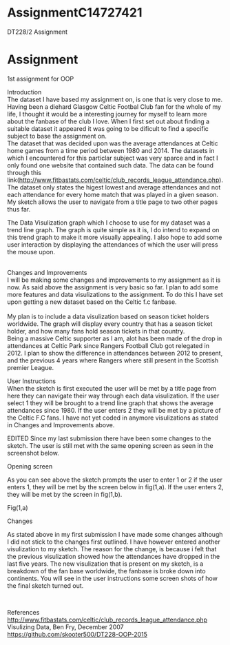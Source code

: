 # AssignmentC14727421
DT228/2 Assignment

# Assignment
1st assignment for OOP

Introduction
<br />
The dataset I have based my assignment on, is one that is very close to me.  Having been a diehard Glasgow Celtic Footbal Club fan for the whole of my life, I thought it would be a interesting journey for myself to learn more about the fanbase of the club I love.  When I first set out about finding a suitable dataset it appeared it was going to be dificult to find a specific subject to base the assignment on. </br>
The dataset that was decided upon was the average attendances at Celtic home games from a time period between 1980 and 2014.  The datasets in which I encountered for this particlar subject was very sparce and in fact I only found one website that contained such data.  The data can be found through this link(http://www.fitbastats.com/celtic/club_records_league_attendance.php).  The dataset only states the higest lowest and average attendances and not each attendance for every home match that was played in a given season.  My sketch allows the user to navigate from a title page to two other pages thus far.
</br>

 

The Data Visulization graph which I choose to use for my dataset was a trend line graph. The graph is quite simple as it is, I do intend to expand on this trend graph to make it more visually appealing.  I also hope to add some user interaction by displaying the attendances of which the user will press the mouse upon. 
</br> </br>

Changes and Improvements
</br>
I will be making some changes and improvements to my assignment as it is now.  As said above the assignment is very basic so far.  I plan to add some more features and data visulizations to the assignment. To do this I have set upon getting a new dataset based on the Celtic f.c fanbase.  
</br>
My plan is to include a data visulization based on season ticket holders worldwide.  The graph will display every country that has a season ticket holder, and how many fans hold season tickets in that country.  </br>
Being a massive Celtic supporter as I am, alot has been made of the drop in attendances at Celtic Park since Rangers Football Club got relegated in 2012. I plan to show the difference in attendances between 2012 to present, and the previous 4 years where Rangers where still present in the Scottish premier League. 
</br>

User Instructions
</br>
When the sketch is first executed the user will be met by a title page from here they can navigate their way through each data visulization.  If the user select 1 they will be brought to a trend line graph that shows the average attendances since 1980.  If the user enters 2 they will be met by a picture of the Celtic F.C fans.  I have not yet coded in anymore visulizations as stated in Changes and Improvements above.

EDITED
Since my last submission there have been some changes to the sketch. The user is still met with the same opening screen as seen in the screenshot below. 

Opening screen




As you can see above the sketch prompts the user to enter 1 or 2 if the user enters 1, they will be met by the screen below in fig(1,a).
If the user enters 2, they will be met by the screen in fig(1,b).

Fig(1,a)



Changes

As stated above in my first submission I have made some changes although I did not stick to the changes first  outlined. I have however entered another visulization to my sketch.  The reason for the change, is because i felt that the previous visulization showed how the attendances have dropped in the last five years.
The new visulization that is present on my sketch, is a breakdown of the fan base worldwide, the fanbase is broke down into continents.  You will see in the user instructions some screen shots of how the final sketch turned out.

</br>

References
http://www.fitbastats.com/celtic/club_records_league_attendance.php</br>
Visulizing Data, Ben Fry, December 2007</br>
https://github.com/skooter500/DT228-OOP-2015
